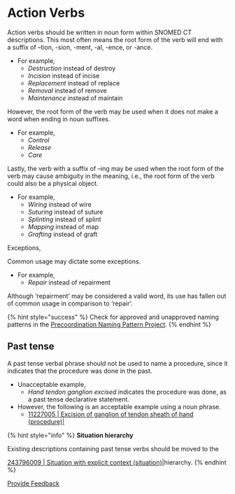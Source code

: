 # Action Verbs

Action verbs should be written in noun form within SNOMED CT descriptions.  This most often means the root form of the verb will end with a suffix of –tion, -sion, -ment, -al, -ence, or -ance.

* For example,
  * _Destruction_ instead of destroy
  * _Incision_ instead of incise
  * _Replacement_ instead of replace
  * _Removal_ instead of remove
  * _Maintenance_ instead of maintain

However, the root form of the verb may be used when it does not make a word when ending in noun suffixes.

* For example,
  * _Control_
  * _Release_&#x20;
  * _Care_

Lastly, the verb with a suffix of –ing may be used when the root form of the verb may cause ambiguity in the meaning, i.e., the root form of the verb could also be a physical object.

* For example,
  * _Wiring_ instead of wire
  * _Suturing_ instead of suture
  * _Splinting_ instead of splint
  * _Mapping_ instead of map
  * _Grafting_ instead of graft

Exceptions,

Common usage may dictate some exceptions.

* For example,
  * _Repair_ instead of repairment

Although ‘repairment’ may be considered a valid word, its use has fallen out of common usage in comparison to ‘repair’.&#x20;

{% hint style="success" %}
Check for approved and unapproved naming patterns in the [Precoordination Naming Pattern Project](https://conf.spaces.snomed.org/wiki/spaces/IHTSDO1/pages/130978180).
{% endhint %}

## Past tense <a href="#past-tense" id="past-tense"></a>

A past tense verbal phrase should not be used to name a procedure, since it indicates that the procedure was done in the past.

* Unacceptable example,&#x20;
  * _Hand tendon ganglion excised_ indicates the procedure was done, as a past tense declarative statement.&#x20;
* However, the following is an acceptable example using a noun phrase.&#x20;
  * [11227005 | Excision of ganglion of tendon sheath of hand (procedure)|](http://snomed.info/id/11227005)

{% hint style="info" %}
**Situation hierarchy**

Existing descriptions containing past tense verbs should be moved to the

[243796009 | Situation with explicit context (situation)|](http://snomed.info/id/243796009)hierarchy.
{% endhint %}







<a href="https://docs.google.com/forms/d/e/1FAIpQLScTmbZIf0UEQwYDkY27EEWBkaiYkHSbR0_9DmFrMLXoQLyL7Q/viewform?usp=pp_url&entry.1767247133=SCT+Editorial+Guide&entry.670899847=Action%20Verbs" class="button primary">Provide Feedback</a>

